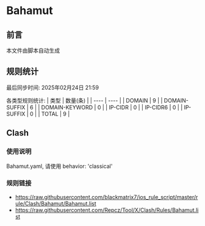 # Bahamut

## 前言
本文件由脚本自动生成

## 规则统计
最后同步时间: 2025年02月24日 21:59

各类型规则统计:
| 类型 | 数量(条)  | 
| ---- | ----  |
| DOMAIN | 9 | 
| DOMAIN-SUFFIX | 6 | 
| DOMAIN-KEYWORD | 0 | 
| IP-CIDR | 0 | 
| IP-CIDR6 | 0 | 
| IP-SUFFIX | 0 | 
| TOTAL | 9 | 
## Clash 
### 使用说明 
Bahamut.yaml, 请使用 behavior: 'classical' 
### 规则链接 
- https://raw.githubusercontent.com/blackmatrix7/ios_rule_script/master/rule/Clash/Bahamut/Bahamut.list 
- https://raw.githubusercontent.com/Repcz/Tool/X/Clash/Rules/Bahamut.list 
